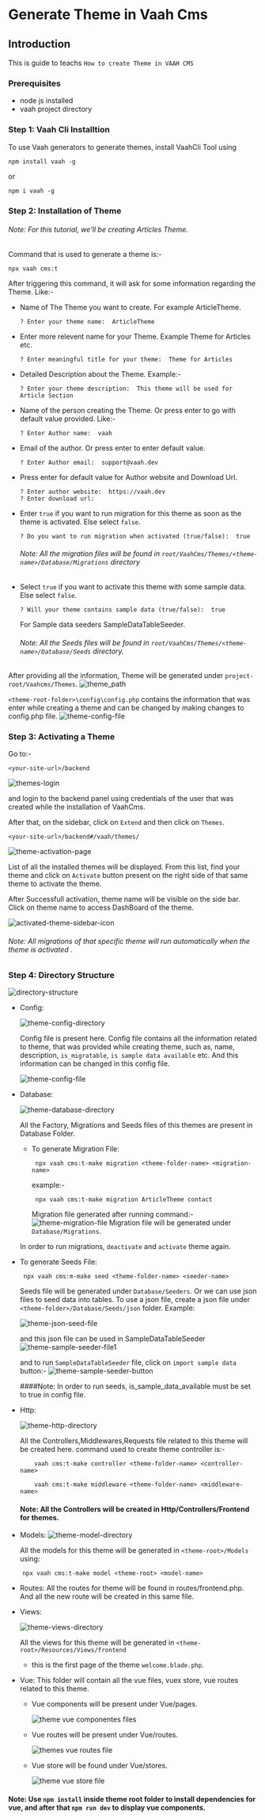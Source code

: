# Generate Theme in Vaah Cms

## Introduction

This is guide to teachs `How to create Theme in VAAH CMS`

### Prerequisites

- node js installed
- vaah project directory


### Step 1: Vaah Cli Installtion

To use Vaah generators to generate themes, install VaahCli Tool using

```terminal command
npm install vaah -g
```
or
```terminal command
npm i vaah -g
```

### Step 2: Installation of Theme

###### Note: For this tutorial, we'll be creating Articles Theme.

Command that is used to generate a theme is:-
```terminal command
npx vaah cms:t
```

After triggering this command, it will ask for some information
regarding the Theme. Like:-


- Name of The Theme you want to create. For example ArticleTheme.
    ```
    ? Enter your theme name:  ArticleTheme  
    ```

- Enter more relevent name for your Theme. Example Theme for Articles etc.
    ```
    ? Enter meaningful title for your theme:  Theme for Articles
    ```

- Detailed Description about the Theme. Example:-
    ```
    ? Enter your theme description:  This theme will be used for Article Section
    ```

- Name of the person creating the Theme. Or press enter to go with default value provided. Like:-
    ```
    ? Enter Author name:  vaah
    ```

- Email of the author. Or press enter to enter default value.
    ```
    ? Enter Author email:  support@vaah.dev
    ```
- Press enter for default value for Author website and Download Url.
    ```
    ? Enter author website:  https://vaah.dev
    ? Enter download url: 
    ```

- Enter `true` if you want to run migration for this theme as soon as the theme
  is activated. Else select `false`.
    ```
    ? Do you want to run migration when activated (true/false):  true
    ```

  ###### Note: All the migration files will be found in `root/VaahCms/Themes/<theme-name>/Database/Migrations` directory

- Select `true` if you want to activate this theme with some sample data. Else
  select `false`.

    ```
    ? Will your theme contains sample data (true/false):  true
    ```
  For Sample data seeders SampleDataTableSeeder.

  ###### Note: All the Seeds files will be found in `root/VaahCms/Themes/<theme-name>/Database/Seeds` directory.

After providing all the information, Theme will be generated under `project-root/Vaahcms/Themes`.
<img :src="$withBase('/images/themes/files.png')" alt="theme_path">

`<theme-root-folder>\config\config.php` contains the information that was enter while creating a theme and can be changed by making changes to config.php file.
<img :src="$withBase('/images/themes/config.png')" alt="theme-config-file">

### Step 3: Activating a Theme
Go to:-
```http request
<your-site-url>/backend
```
<img :src="$withBase('/images/themes/login.png')" alt="themes-login">

and login to the backend panel using credentials of the user that was created while the installation of VaahCms.

After that, on the sidebar, click on `Extend` and then click on `Themes`.

```http
<your-site-url>/backend#/vaah/themes/
```
<img :src="$withBase('/images/themes/activation-page.png')" alt="theme-activation-page">

List of all the installed themes will be displayed. From this list,
find your theme and click on `Activate` button present on the right
side of that same theme to activate the theme.

After Successfull activation, theme name will be visible on the
side bar. Click on theme name to access DashBoard of the theme.

<img :src="$withBase('/images//themes/activated-sidebar-icon.png')" alt="activated-theme-sidebar-icon">

###### Note: All migrations of that specific theme will run automatically when the theme is activated .


### Step 4: Directory Structure

<img :src="$withBase('/images/themes/directory-structure.png')" alt="directory-structure">

- Config:
  
  <img :src="$withBase('/images/themes/config-directory.png')" alt="theme-config-directory">

  Config file is present here. Config file contains all the information related to theme, that was provided while creating theme, such as, name, description, `is_migratable`, `is sample data available` etc.
  And this information can be changed in this config file.

  <img :src="$withBase('/images/themes/config.png')" alt="theme-config-file">

- Database:

  <img :src="$withBase('/images/themes/database-directory.png')" alt="theme-database-directory">

  All the Factory, Migrations and Seeds files of this themes are present in Database Folder.

    - To generate Migration File:
      ```terminal
       npx vaah cms:t-make migration <theme-folder-name> <migration-name> 
      ```
      example:-
      ```terminal
       npx vaah cms:t-make migration ArticleTheme contact
      ```
      Migration file generated after running command:-
        <img :src="$withBase('/images/themes/migration-file.png')" alt="theme-migration-file"> 
      Migration file will be generated under `Database/Migrations`.

  In order to run migrations, `deactivate` and `activate` theme again.

- To generate Seeds File:
  ```terminal
   npx vaah cms:m-make seed <theme-folder-name> <seeder-name>
  ```

  Seeds file will be generated under `Database/Seeders`. Or we can use json files to seed data into tables.
  To use a json file, create a json file under `<theme-folder>/Database/Seeds/json` folder. 
  Example:

  <img :src="$withBase('/images/themes/json-seed-file.png')" alt="theme-json-seed-file">

  and this json file can be used in SampleDataTableSeeder
  <img :src="$withBase('/images/themes/seed-file1.png')" alt="theme-sample-seeder-file1">

  and to run `SampleDataTableSeeder` file, click on `import sample data` button:-
  <img :src="$withBase('/images/themes/seed-button.png')" alt="theme-sample-seeder-button">

  ####Note: In order to run seeds, is_sample_data_available must be set to true in config file.
- Http:

  <img :src="$withBase('/images/themes/http-directory.png')" alt="theme-http-directory">

  All the Controllers,Middlewares,Requests file related to this theme will be created here.
  command used to create theme controller is:-
    ```terminal-command-for-controller 
        vaah cms:t-make controller <theme-folder-name> <controller-name>
    ```
    ```terminal-command-for-middleware
        vaah cms:t-make middleware <theme-folder-name> <middleware-name>
    ```
  #### Note: All the Controllers will be created in Http/Controllers/Frontend for themes.

- Models:
  <img :src="$withBase('/images/themes/model-directory.png')" alt="theme-model-directory">

  All the models for this theme will be generated in `<theme-root>/Models` using:
```terminal
    npx vaah cms:t-make model <theme-root> <model-name>
```

- Routes:
  All the routes for theme will be found in routes/frontend.php. And all the new route will be created in this same file.
  
- Views:

  <img :src="$withBase('/images/themes/views-directory.png')" alt="theme-views-directory">

  All the views for this theme will be generated in `<theme-root>/Resources/Views/frontend`
    - this is the first page of the theme `welcome.blade.php`.

- Vue:
  This folder will contain all the vue files, vuex store, vue routes related to this theme.
    - Vue components will be present under Vue/pages.

      <img :src="$withBase('/images/themes/vue-file.png')" alt="theme vue componentes files">

    - Vue routes will be present under Vue/routes.

      <img :src="$withBase('/images/themes/vue-route-file.png')" alt="themes vue routes file">

    - Vue store will be found under Vue/stores.

      <img :src="$withBase('/images/themes/vue-store-file.png')" alt="theme vue store file">

#### Note: Use `npm install` inside theme root folder to install dependencies for vue, and after that `npm run dev` to display vue components.
